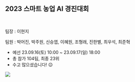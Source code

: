 ## 2023 스마트 농업 AI 경진대회

<br>

팀장 : 이현지

팀원 : 박어진, 박주원, 신승엽, 이혜원, 조형래, 진한별, 최우석, 최준혁

* 예선 23.09.16(토) 10:00 ~ 23.09.17(일) 18:00
* 총 참가 104팀, 최종 23위
* 수고 많으셨습니다! 😉

![](https://i.imgur.com/w0bCcP4.png)

